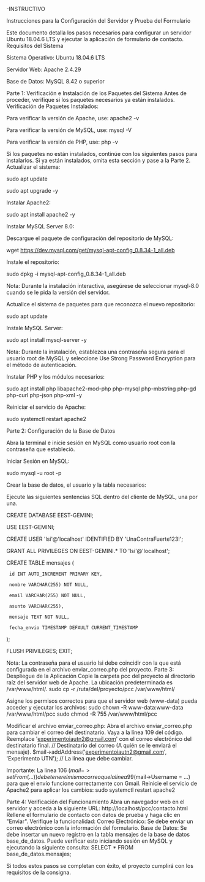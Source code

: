 -INSTRUCTIVO

Instrucciones para la Configuración del Servidor y Prueba del Formulario

Este documento detalla los pasos necesarios para configurar un servidor Ubuntu 18.04.6 LTS y ejecutar la aplicación de formulario de contacto.
Requisitos del Sistema

Sistema Operativo: Ubuntu 18.04.6 LTS

Servidor Web: Apache 2.4.29

Base de Datos: MySQL 8.42 o superior

Parte 1: Verificación e Instalación de los Paquetes del Sistema
 Antes de proceder, verifique si los paquetes necesarios ya están instalados.
 Verificación de Paquetes Instalados:
 
 Para verificar la versión de Apache, use: apache2 -v
 
 Para verificar la versión de MySQL, use: mysql -V
 
 Para verificar la versión de PHP, use: php -v
 
 
 Si los paquetes no están instalados, continúe con los siguientes pasos para instalarlos. Si ya están instalados, omita esta sección y pase a la Parte 2.
 Actualizar el sistema:
 
 sudo apt update
 
 sudo apt upgrade -y
 


 Instalar Apache2:
 
 sudo apt install apache2 -y
 


 Instalar MySQL Server 8.0:
 
 Descargue el paquete de configuración del repositorio de MySQL:
 
 wget https://dev.mysql.com/get/mysql-apt-config_0.8.34-1_all.deb
 


 Instale el repositorio:
 
 sudo dpkg -i mysql-apt-config_0.8.34-1_all.deb
 


 Nota: Durante la instalación interactiva, asegúrese de seleccionar mysql-8.0 cuando se le pida la versión del servidor.

 Actualice el sistema de paquetes para que reconozca el nuevo repositorio:
 
 sudo apt update
 


 Instale MySQL Server:
 
 sudo apt install mysql-server -y
 


 Nota: Durante la instalación, establezca una contraseña segura para el usuario root de MySQL y seleccione Use Strong Password Encryption para el método de autenticación.
 
 Instalar PHP y los módulos necesarios:
 
 sudo apt install php libapache2-mod-php php-mysql php-mbstring php-gd php-curl php-json php-xml -y
 


 Reiniciar el servicio de Apache:
 
 sudo systemctl restart apache2
 


 Parte 2: Configuración de la Base de Datos
 
 Abra la terminal e inicie sesión en MySQL como usuario root con la contraseña que estableció.
 
 Iniciar Sesión en MySQL:
 
 sudo mysql -u root -p
 


 Crear la base de datos, el usuario y la tabla necesarios:
 
 Ejecute las siguientes sentencias SQL dentro del cliente de MySQL, una por una.
 
 CREATE DATABASE EEST-GEMINI;
 
 USE EEST-GEMINI;
 
 CREATE USER 'lsi'@'localhost' IDENTIFIED BY 'UnaContraFuerte123!';
 
 GRANT ALL PRIVILEGES ON EEST-GEMINI.* TO 'lsi'@'localhost';
 
 CREATE TABLE mensajes (
 
     id INT AUTO_INCREMENT PRIMARY KEY,
     
     nombre VARCHAR(255) NOT NULL,
     
     email VARCHAR(255) NOT NULL,
     
     asunto VARCHAR(255),
     
     mensaje TEXT NOT NULL,
     
     fecha_envio TIMESTAMP DEFAULT CURRENT_TIMESTAMP
     
 );
 
 FLUSH PRIVILEGES;
 EXIT;


 Nota: La contraseña para el usuario lsi debe coincidir con la que está configurada en el archivo enviar_correo.php del proyecto.
 Parte 3: Despliegue de la Aplicación
 Copie la carpeta pcc del proyecto al directorio raíz del servidor web de Apache. La ubicación predeterminada es /var/www/html/.
 sudo cp -r /ruta/del/proyecto/pcc /var/www/html/


 Asigne los permisos correctos para que el servidor web (www-data) pueda acceder y ejecutar los archivos:
 sudo chown -R www-data:www-data /var/www/html/pcc
 sudo chmod -R 755 /var/www/html/pcc


 Modificar el archivo enviar_correo.php:
 Abra el archivo enviar_correo.php para cambiar el correo del destinatario.
 Vaya a la línea 109 del código.
 Reemplace 'experimentoiautn2@gmail.com' con el correo electrónico del destinatario final.
 // Destinatario del correo (A quién se le enviará el mensaje).
 $mail->addAddress('experimentoiautn2@gmail.com', 'Experimento UTN'); // La línea que debe cambiar.


 Importante: La línea 106 ($mail->setFrom(...)) debe tener el mismo correo que la línea 99 ($mail->Username = ...) para que el envío funcione correctamente con Gmail.
 Reinicie el servicio de Apache2 para aplicar los cambios:
 sudo systemctl restart apache2


 Parte 4: Verificación del Funcionamiento
 Abra un navegador web en el servidor y acceda a la siguiente URL:
 http://localhost/pcc/contacto.html
 Rellene el formulario de contacto con datos de prueba y haga clic en "Enviar".
 Verifique la funcionalidad:
 Correo Electrónico: Se debe enviar un correo electrónico con la información del formulario.
 Base de Datos: Se debe insertar un nuevo registro en la tabla mensajes de la base de datos base_de_datos. Puede verificar esto iniciando sesión en MySQL y ejecutando la siguiente   consulta:
 SELECT * FROM base_de_datos.mensajes;


 Si todos estos pasos se completan con éxito, el proyecto cumplirá con los requisitos de la consigna.
